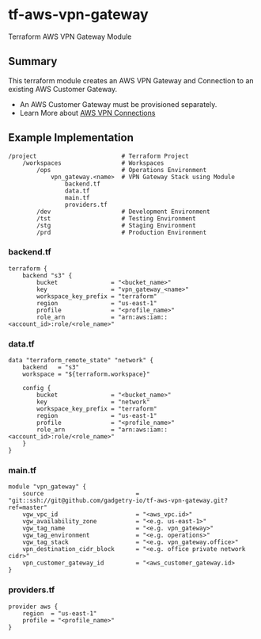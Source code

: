 # tf-aws-vpn-gateway
Terraform AWS VPN Gateway Module

## Summary
This terraform module creates an AWS VPN Gateway and Connection to an existing AWS Customer Gateway.
- An AWS Customer Gateway must be provisioned separately.
- Learn More about [AWS VPN Connections](https://docs.aws.amazon.com/AmazonVPC/latest/UserGuide/VPC_VPN.html)

## Example Implementation

    /project                        # Terraform Project
        /workspaces                 # Workspaces
            /ops                    # Operations Environment
                vpn_gateway.<name>  # VPN Gateway Stack using Module
                    backend.tf
                    data.tf
                    main.tf
                    providers.tf
            /dev                    # Development Environment
            /tst                    # Testing Environment
            /stg                    # Staging Environment
            /prd                    # Production Environment

### backend.tf

    terraform {
        backend "s3" {
            bucket               = "<bucket_name>"
            key                  = "vpn_gateway_<name>"
            workspace_key_prefix = "terraform"
            region               = "us-east-1"
            profile              = "<profile_name>"
            role_arn             = "arn:aws:iam::<account_id>:role/<role_name>"

### data.tf

    data "terraform_remote_state" "network" {
        backend   = "s3"
        workspace = "${terraform.workspace}"

        config {
            bucket               = "<bucket_name>"
            key                  = "network"
            workspace_key_prefix = "terraform"
            region               = "us-east-1"
            profile              = "<profile_name>"
            role_arn             = "arn:aws:iam::<account_id>:role/<role_name>"
        }
    }

### main.tf

    module "vpn_gateway" {
        source                          = "git::ssh://git@github.com/gadgetry-io/tf-aws-vpn-gateway.git?ref=master"
        vgw_vpc_id                      = "<aws_vpc.id>"
        vgw_availability_zone           = "<e.g. us-east-1>"
        vgw_tag_name                    = "<e.g. vpn_gateway>"
        vgw_tag_environment             = "<e.g. operations>"
        vgw_tag_stack                   = "<e.g. vpn_gateway.office>"
        vpn_destination_cidr_block      = "<e.g. office private network cidr>"
        vpn_customer_gateway_id         = "<aws_customer_gateway.id>
    }

### providers.tf

    provider aws {
        region  = "us-east-1"
        profile = "<profile_name>"
    }